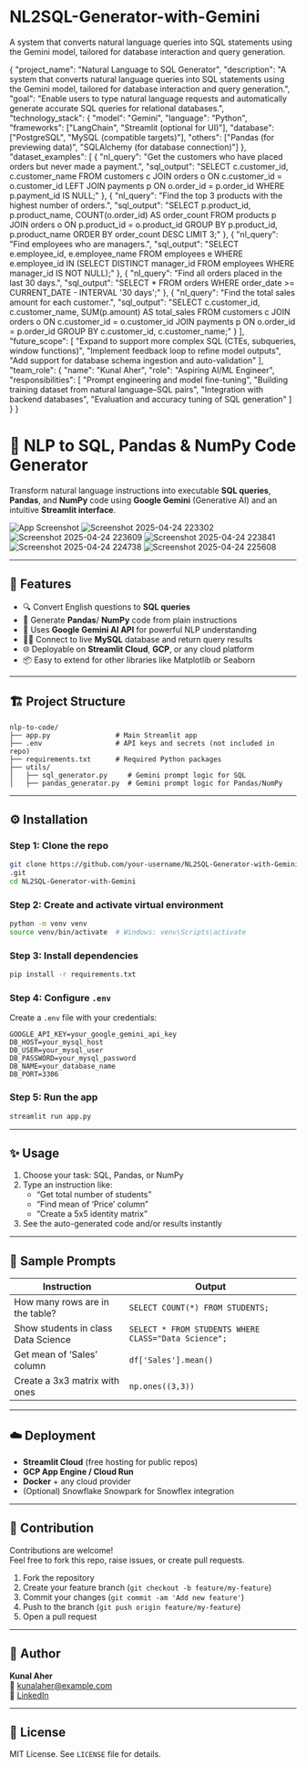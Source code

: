 # NL2SQL-Generator-with-Gemini
A system that converts natural language queries into SQL statements using the Gemini model, tailored for database interaction and query generation.

{
  "project_name": "Natural Language to SQL Generator",
  "description": "A system that converts natural language queries into SQL statements using the Gemini model, tailored for database interaction and query generation.",
  "goal": "Enable users to type natural language requests and automatically generate accurate SQL queries for relational databases.",
  "technology_stack": {
    "model": "Gemini",
    "language": "Python",
    "frameworks": ["LangChain", "Streamlit (optional for UI)"],
    "database": ["PostgreSQL", "MySQL (compatible targets)"],
    "others": ["Pandas (for previewing data)", "SQLAlchemy (for database connection)"]
  },
  "dataset_examples": [
    {
      "nl_query": "Get the customers who have placed orders but never made a payment.",
      "sql_output": "SELECT c.customer_id, c.customer_name FROM customers c JOIN orders o ON c.customer_id = o.customer_id LEFT JOIN payments p ON o.order_id = p.order_id WHERE p.payment_id IS NULL;"
    },
    {
      "nl_query": "Find the top 3 products with the highest number of orders.",
      "sql_output": "SELECT p.product_id, p.product_name, COUNT(o.order_id) AS order_count FROM products p JOIN orders o ON p.product_id = o.product_id GROUP BY p.product_id, p.product_name ORDER BY order_count DESC LIMIT 3;"
    },
    {
      "nl_query": "Find employees who are managers.",
      "sql_output": "SELECT e.employee_id, e.employee_name FROM employees e WHERE e.employee_id IN (SELECT DISTINCT manager_id FROM employees WHERE manager_id IS NOT NULL);"
    },
    {
      "nl_query": "Find all orders placed in the last 30 days.",
      "sql_output": "SELECT * FROM orders WHERE order_date >= CURRENT_DATE - INTERVAL '30 days';"
    },
    {
      "nl_query": "Find the total sales amount for each customer.",
      "sql_output": "SELECT c.customer_id, c.customer_name, SUM(p.amount) AS total_sales FROM customers c JOIN orders o ON c.customer_id = o.customer_id JOIN payments p ON o.order_id = p.order_id GROUP BY c.customer_id, c.customer_name;"
    }
  ],
  "future_scope": [
    "Expand to support more complex SQL (CTEs, subqueries, window functions)",
    "Implement feedback loop to refine model outputs",
    "Add support for database schema ingestion and auto-validation"
  ],
  "team_role": {
    "name": "Kunal Aher",
    "role": "Aspiring AI/ML Engineer",
    "responsibilities": [
      "Prompt engineering and model fine-tuning",
      "Building training dataset from natural language–SQL pairs",
      "Integration with backend databases",
      "Evaluation and accuracy tuning of SQL generation"
    ]
  }
}

# 🤖 NLP to SQL, Pandas & NumPy Code Generator

Transform natural language instructions into executable **SQL queries**, **Pandas**, and **NumPy** code using **Google Gemini** (Generative AI) and an intuitive **Streamlit interface**.

![App Screenshot](https://user-images.githubusercontent.com/your-screenshot-placeholder.png)
![Screenshot 2025-04-24 223302](https://github.com/user-attachments/assets/873684a7-23e9-46d9-b45b-43324097cf35)
![Screenshot 2025-04-24 223609](https://github.com/user-attachments/assets/fb5fab3c-0fb1-4466-aa3f-6a9a9531a829)
![Screenshot 2025-04-24 223841](https://github.com/user-attachments/assets/ebb8a889-458b-482b-a60d-5a66dea028ed)
![Screenshot 2025-04-24 224738](https://github.com/user-attachments/assets/81e6a5cc-ec5c-4882-af12-765904007abd)
![Screenshot 2025-04-24 225608](https://github.com/user-attachments/assets/2620d1a7-0f8a-4ebe-b375-76b48d02cfc0)

---

## 🚀 Features

- 🔍 Convert English questions to **SQL queries**
- 🐼 Generate **Pandas**/ **NumPy** code from plain instructions
- 💬 Uses **Google Gemini AI API** for powerful NLP understanding
- 🧑‍💻 Connect to live **MySQL** database and return query results
- 🌐 Deployable on **Streamlit Cloud**, **GCP**, or any cloud platform
- 📦 Easy to extend for other libraries like Matplotlib or Seaborn

---

## 🏗️ Project Structure

```
nlp-to-code/
├── app.py                # Main Streamlit app
├── .env                  # API keys and secrets (not included in repo)
├── requirements.txt      # Required Python packages
├── utils/
│   ├── sql_generator.py     # Gemini prompt logic for SQL
│   ├── pandas_generator.py  # Gemini prompt logic for Pandas/NumPy
```

---

## ⚙️ Installation

### Step 1: Clone the repo

```bash
git clone https://github.com/your-username/NL2SQL-Generator-with-Gemini
.git
cd NL2SQL-Generator-with-Gemini

```

### Step 2: Create and activate virtual environment

```bash
python -m venv venv
source venv/bin/activate  # Windows: venv\Scripts\activate
```

### Step 3: Install dependencies

```bash
pip install -r requirements.txt
```

### Step 4: Configure `.env`

Create a `.env` file with your credentials:

```dotenv
GOOGLE_API_KEY=your_google_gemini_api_key
DB_HOST=your_mysql_host
DB_USER=your_mysql_user
DB_PASSWORD=your_mysql_password
DB_NAME=your_database_name
DB_PORT=3306
```

### Step 5: Run the app

```bash
streamlit run app.py
```

---

## ✨ Usage

1. Choose your task: SQL, Pandas, or NumPy
2. Type an instruction like:
   - “Get total number of students”
   - “Find mean of ‘Price’ column”
   - “Create a 5x5 identity matrix”
3. See the auto-generated code and/or results instantly

---

## 🧠 Sample Prompts

| Instruction                            | Output                               |
|----------------------------------------|---------------------------------------|
| How many rows are in the table?        | `SELECT COUNT(*) FROM STUDENTS;`      |
| Show students in class Data Science    | `SELECT * FROM STUDENTS WHERE CLASS="Data Science";` |
| Get mean of ‘Sales’ column             | `df['Sales'].mean()`                 |
| Create a 3x3 matrix with ones          | `np.ones((3,3))`                     |

---

## ☁️ Deployment

- **Streamlit Cloud** (free hosting for public repos)
- **GCP App Engine / Cloud Run**
- **Docker** + any cloud provider
- (Optional) Snowflake Snowpark for Snowflex integration

---

## 🙋 Contribution

Contributions are welcome!  
Feel free to fork this repo, raise issues, or create pull requests.

1. Fork the repository
2. Create your feature branch (`git checkout -b feature/my-feature`)
3. Commit your changes (`git commit -am 'Add new feature'`)
4. Push to the branch (`git push origin feature/my-feature`)
5. Open a pull request

---

## 👤 Author

**Kunal Aher**  
📧 kunalaher@example.com  
🔗 [LinkedIn](https://www.linkedin.com/in/kunalaher)

---

## 📄 License

MIT License. See `LICENSE` file for details.

